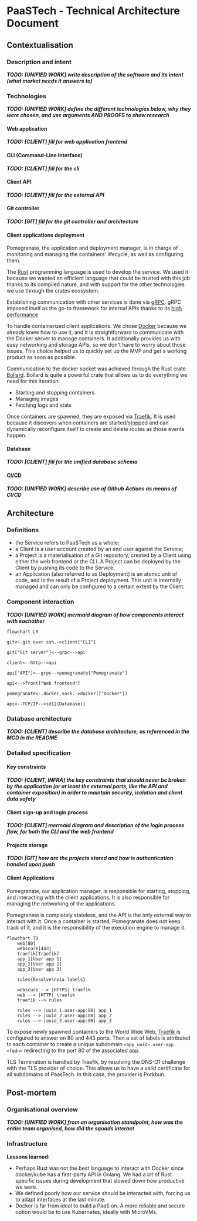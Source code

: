 # PaaSTech - Technical Architecture Document

## Contextualisation

### Description and intent

***TODO: [UNIFIED WORK] write description of the software and its intent (what market needs it answers to)***

### Technologies

***TODO: [UNIFIED WORK] define the different technologies below, why they were chosen, and use arguments AND PROOFS to show research***

#### Web application

***TODO: [CLIENT] fill for web application frontend***

#### CLI (Command-Line Interface)

***TODO: [CLIENT] fill for the cli***

#### Client API

***TODO: [CLIENT] fill for the external API***

#### Git controller

***TODO: [GIT] fill for the git controller and architecture***

#### Client applications deployment

Pomegranate, the application and deployment manager, is in charge of monitoring and managing the containers' lifecycle, as well as configuring them.

The [Rust](https://www.rust-lang.org/) programming language is used to develop the service. We used it because
we wanted an efficient language that could be trusted with this job thanks to its compiled nature,
and with support for the other technologies we use through the crates ecosystem.

Establishing communication with other services is done via [gRPC](https://grpc.io/docs/what-is-grpc/core-concepts/).
gRPC imposed itself as the go-to framework for internal APIs thanks to its [high performance](https://www.nexthink.com/blog/comparing-grpc-performance)

To handle containerized client applications. We chose [Docker](https://www.docker.com/) because we already
knew how to use it, and it is straightforward to communicate with the Docker server to manage containers.
It additionally provides us with easy networking and storage APIs, so we don't have to worry about those issues.
This choice helped us to quickly set up the MVP and get a working product as soon as possible.

Communication to the docker socket was achieved through the Rust crate [Bollard](https://crates.io/crates/bollard/).
Bollard is quite a powerful crate that allows us to do everything we need for this iteration:

- Starting and stopping containers
- Managing images
- Fetching logs and stats

Once containers are spawned, they are exposed via [Traefik](https://traefik.io/traefik/).
It is used because it discovers when containers are started/stopped and can dynamically reconfigure itself to create and delete routes as those events happen.

#### Database

***TODO: [CLIENT] fill for the unified database schema***

#### CI/CD

***TODO: [UNIFIED WORK] describe use of Github Actions as means of CI/CD***


## Architecture

### Definitions

- the Service refers to PaaSTech as a whole;
- a Client is a user account created by an end user against the Service;
- a Project is a materialisation of a Git repository, created by a Client using either the web frontend or the CLI. A Project can be deployed by the Client by pushing its code to the Service.
- an Application (also referred to as Deployment) is an atomic unit of code, and is the result of a Project deployment. This unit is internally managed and can only be configured to a certain extent by the Client.


### Component interaction

***TODO: [UNIFIED WORK] mermaid diagram of how components interact with eachother***

```mermaid
flowchart LR

git<-.git over ssh.->client["CLI"]

git["Git server"]<--grpc-->api

client<--http-->api

api["API"]<--grpc-->pomegranate["Pomegranate"]

api<-->front["Web frontend"]

pomegranate<-.docker.sock.->docker(["Docker"])

api<--TCP/IP-->id1[(Database)]
```

### Database architecture

***TODO: [CLIENT] describe the database architecture, as referenced in the MCD in the README***

### Detailed specification

#### Key constraints

***TODO: [CLIENT, INFRA] the key constraints that should never be broken by the application (or at least the external parts, like the API and container exposition) in order to maintain security, isolation and client data safety***

#### Client sign-up and login process

***TODO: [CLIENT] mermaid diagram and description of the login process flow, for both the CLI and the web frontend***

#### Projects storage

***TODO: [GIT] how are the projects stored and how is authentication handled upon push***

#### Client Applications

Pomegranate, our application manager, is responsible for starting, stopping, and interacting with the client applications.
It is also responsible for managing the networking of the applications.

Pomegranate is completely stateless, and the API is the only external way to interact with it.
Once a container is started, Pomegranate does not keep track of it, and it is the responsibility of the execution engine to manage it.

```mermaid
flowchart TD
    web[80]
    webscure[443]
    traefik[Traefik]
    app_1[User app 1]
    app_2[User app 2]
    app_3[User app 3]

    rules{Resolve\nvia labels}

    webscure --> |HTTPS| traefik
    web --> |HTTP| traefik
    traefik --> rules

    rules --> |uuid_1.user-app:80| app_1
    rules --> |uuid_2.user-app:80| app_2
    rules --> |uuid_3.user-app:80| app_3

```

To expose newly spawned containers to the World Wide Web, [Traefik](https://doc.traefik.io/traefik/) is configured to answer on 80 and 443 ports.
Then a set of labels is attributed to each container to create a unique subdomain `<app_uuid>.user-app.<fqdn>` redirecting to the port 80 of the associated app.

TLS Termination is handled by Traefik, by resolving the DNS-O1 challenge with the TLS provider of choice. This allows us to have a valid certificate for all subdomains of PaasTech.
In this case, the provider is Porkbun.

## Post-mortem

### Organisational overview

***TODO: [UNIFIED WORK] from an organisation standpoint, how was the entire team organised, how did the squads interact***

### Infrastructure

**Lessons learned:**

- Perhaps Rust was not the best language to interact with Docker since docker/kube has a first-party API in Golang. We had a lot of Rust specific issues during development that slowed down how productive we were.
- We defined poorly how our service should be interacted with, forcing us to adapt interfaces at the last minute.
- Docker is far from ideal to build a PaaS on. A more reliable and secure option would be to use Kubernetes, ideally with MicroVMs.
